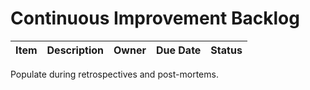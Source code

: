 # Continuous Improvement Backlog

| Item | Description | Owner | Due Date | Status |
|------|-------------|-------|----------|--------|

Populate during retrospectives and post-mortems.
